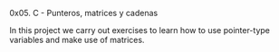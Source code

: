 0x05. C - Punteros, matrices y cadenas

In this project we carry out exercises to learn how to use pointer-type variables and make use of matrices.

